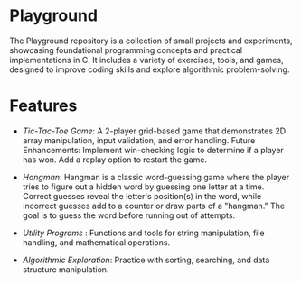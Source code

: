 # Playground
The Playground repository is a collection of small projects and experiments, showcasing foundational programming concepts and practical implementations in C. It includes a variety of exercises, tools, and games, designed to improve coding skills and explore algorithmic problem-solving.

# Features
- *Tic-Tac-Toe Game*: A 2-player grid-based game that demonstrates 2D array manipulation, input validation, and error handling. Future Enhancements:
Implement win-checking logic to determine if a player has won.
Add a replay option to restart the game.

- *Hangman*: Hangman is a classic word-guessing game where the player tries to figure out a hidden word by guessing one letter at a time. Correct guesses reveal the letter's position(s) in the word, while incorrect guesses add to a counter or draw parts of a "hangman." The goal is to guess the word before running out of attempts.
  
- *Utility Programs* : Functions and tools for string manipulation, file handling, and mathematical operations.
- *Algorithmic Exploration*: Practice with sorting, searching, and data structure manipulation. 
